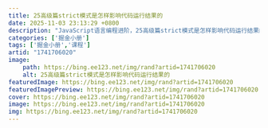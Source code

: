 ```yaml
---
title: 25高级篇strict模式是怎样影响代码运行结果的
date: 2025-11-03 23:13:29 +0800
description: "JavaScript语言编程进阶，25高级篇strict模式是怎样影响代码运行结果的"
categories: ['掘金小册']
tags: ['掘金小册','课程']
artid: "1741706020"
image:
    path: https://bing.ee123.net/img/rand?artid=1741706020
    alt: 25高级篇strict模式是怎样影响代码运行结果的
featuredImage: https://bing.ee123.net/img/rand?artid=1741706020
featuredImagePreview: https://bing.ee123.net/img/rand?artid=1741706020
cover: https://bing.ee123.net/img/rand?artid=1741706020
image: https://bing.ee123.net/img/rand?artid=1741706020
img: https://bing.ee123.net/img/rand?artid=1741706020
---
```



